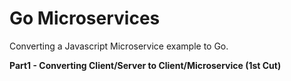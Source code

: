# Go Microservices

Converting a Javascript Microservice example to Go.

**Part1 - Converting Client/Server to Client/Microservice (1st Cut)**

